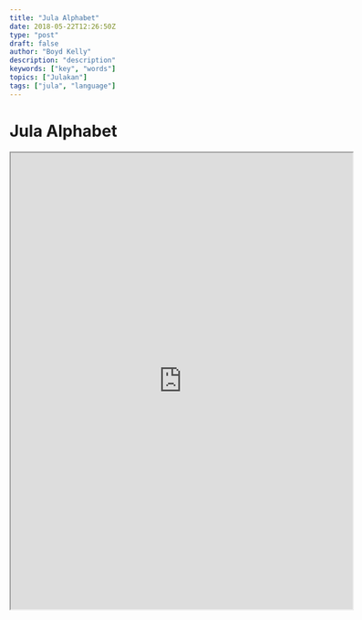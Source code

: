 ```yaml
---
title: "Jula Alphabet"
date: 2018-05-22T12:26:50Z
type: "post"
draft: false
author: "Boyd Kelly"
description: "description"
keywords: ["key", "words"]
topics: ["Julakan"]
tags: ["jula", "language"]
---
```


# Jula Alphabet

<iframe width="600" height="800"src="https://docs.google.com/spreadsheets/d/e/2PACX-1vQ9ygFOtyMq1n2QdbKgpZpVuGZ5NfTnKZ-Vrfppc1YevMPnGC6AtzGkGi1syKYTVEmyj4bfLCdx8W0w/pubhtml?widget=true&amp;headers=false"></iframe>
